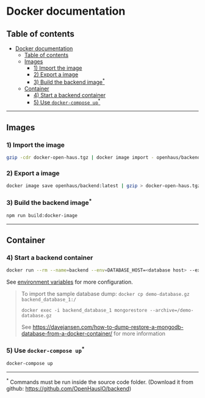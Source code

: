 # Docker documentation

## Table of contents 
- [Docker documentation](#docker-documentation)
  - [Table of contents](#table-of-contents)
  - [Images](#images)
    - [1) Import the image](#1-import-the-image)
    - [2) Export a image](#2-export-a-image)
    - [3) Build the backend image<sup>*</sup>](#3-build-the-backend-imagesupsup)
  - [Container](#container)
    - [4) Start a backend container](#4-start-a-backend-container)
    - [5) Use `docker-compose up`<sup>*</sup>](#5-use-docker-compose-upsupsup)

---

## Images
### 1) Import the image
```sh
gzip -cdr docker-open-haus.tgz | docker image import - openhaus/backend
```

### 2) Export a image
```sh
docker image save openhaus/backend:latest | gzip > docker-open-haus.tgz
```

### 3) Build the backend image<sup>*</sup>
```sh
npm run build:docker-image
```

----


## Container
### 4) Start a backend container
```sh
docker run --rm --name=backend --env=DATABASE_HOST=<database host> --expose 8080 openhaus/backend
```
See [environment variables](./README.md) for more configuration.

> To import the sample database dump:
> `docker cp demo-database.gz  backend_database_1:/`
> 
> `docker exec -i backend_database_1 mongorestore --archive=/demo-database.gz`
> 
> See https://davejansen.com/how-to-dump-restore-a-mongodb-database-from-a-docker-container/ for more information

### 5) Use `docker-compose up`<sup>*</sup>
```sh
docker-compose up
```

----
<sup>*</sup> Commands must be run inside the source code folder.
(Download it from github: https://github.com/OpenHausIO/backend)